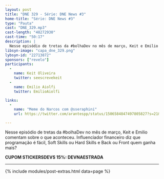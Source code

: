 ```yaml
---
layout: post
title: "DNE 329 - Série: DNE News #3"
home-title: "Série: DNE News #3"
type: "Pauta"
cast: "DNE_329.mp3"
cast-length: "48272930"
cast-time: "50:17"
description: |
  Nesse episódio de tretas da #bolhaDev no mês de março, Keit e Emilio comentam sobre o que aconteceu. Influenciador financeiro diz que programação é fácil, Soft Skills ou Hard Skills e Back ou Front quem ganha mais?
libsyn-image: "capa_dne_329.png"
lybsyn-id: "22713872"
sponsors: ["revelo"]
participants:
  -
    name: Keit Oliveira
    twitter: seescrevekeit
  -
    name: Emilio Aiolfi
    twitter: EmilioAiolfi

links:
  -
    name: "Meme do Narcos com @sseraphini"
    url: https://twitter.com/arantespp/status/1506584847497805827?s=21&t=SxTp5FW1GiRl01CIZ_jDOw

---
```


Nesse episódio de tretas da #bolhaDev no mês de março, Keit e Emilio comentam sobre o que aconteceu. Influenciador financeiro diz que programação é fácil, Soft Skills ou Hard Skills e Back ou Front quem ganha mais?

<strong>CUPOM STICKERSDEVS 15%: DEVNAESTRADA</strong>

---

{% include modules/post-extras.html data=page %}
